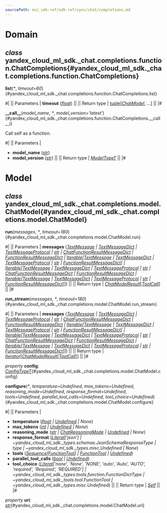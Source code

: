 ```yaml
---
sourcePath: en/_sdk-ref/sdk-ref/sync/chat/completions.md
---
```

# Domain

## *class* yandex\_cloud\_ml\_sdk.\_chat.completions.function.**ChatCompletions**{#yandex_cloud_ml_sdk._chat.completions.function.ChatCompletions}

**list**(*<span title="Keyword-only parameters separator (PEP 3102)">\*</span>*, *timeout=60*){#yandex_cloud_ml_sdk._chat.completions.function.ChatCompletions.list}

#|
|| Parameters | **timeout** ([*float*](https://docs.python.org/3/library/functions.html#float)) ||
|| Return type | [tuple](https://docs.python.org/3/library/stdtypes.html#tuple)[[*ChatModel*](#yandex_cloud_ml_sdk._chat.completions.model.ChatModel), …] ||
|#

**\_\_call\_\_**(*model\_name*, *<span title="Keyword-only parameters separator (PEP 3102)">\*</span>*, *model\_version='latest'*){#yandex_cloud_ml_sdk._chat.completions.function.ChatCompletions.__call__i}

Call self as a function.

#|
|| Parameters | 

- **model\_name** ([*str*](https://docs.python.org/3/library/stdtypes.html#str))
- **model\_version** ([*str*](https://docs.python.org/3/library/stdtypes.html#str)) ||
|| Return type | [*ModelTypeT*](../../types/other.md#yandex_cloud_ml_sdk._types.model.ModelTypeT) ||
|#

# Model

## *class* yandex\_cloud\_ml\_sdk.\_chat.completions.model.**ChatModel**{#yandex_cloud_ml_sdk._chat.completions.model.ChatModel}

**run**(*messages*, *<span title="Keyword-only parameters separator (PEP 3102)">\*</span>*, *timeout=180*){#yandex_cloud_ml_sdk._chat.completions.model.ChatModel.run}

#|
|| Parameters | **messages** ([*TextMessage*](../../types/message.md#yandex_cloud_ml_sdk._types.message.TextMessage) *\|* [*TextMessageDict*](../../types/message.md#yandex_cloud_ml_sdk._types.message.TextMessageDict) *\|* [*TextMessageProtocol*](../../types/message.md#yandex_cloud_ml_sdk._types.message.TextMessageProtocol) *\|* [*str*](https://docs.python.org/3/library/stdtypes.html#str) *\|* [*ChatFunctionResultMessageDict*](../../types/message.md#yandex_cloud_ml_sdk._chat.completions.message.ChatFunctionResultMessageDict) *\|* [*FunctionResultMessageDict*](../../types/message.md#yandex_cloud_ml_sdk._models.completions.message.FunctionResultMessageDict) *\|* [*Iterable*](https://docs.python.org/3/library/collections.abc.html#collections.abc.Iterable)*[*[*TextMessage*](../../types/message.md#yandex_cloud_ml_sdk._types.message.TextMessage) *\|* [*TextMessageDict*](../../types/message.md#yandex_cloud_ml_sdk._types.message.TextMessageDict) *\|* [*TextMessageProtocol*](../../types/message.md#yandex_cloud_ml_sdk._types.message.TextMessageProtocol) *\|* [*str*](https://docs.python.org/3/library/stdtypes.html#str) *\|* [*FunctionResultMessageDict*](../../types/message.md#yandex_cloud_ml_sdk._models.completions.message.FunctionResultMessageDict)*] \|* [*Iterable*](https://docs.python.org/3/library/collections.abc.html#collections.abc.Iterable)*[*[*TextMessage*](../../types/message.md#yandex_cloud_ml_sdk._types.message.TextMessage) *\|* [*TextMessageDict*](../../types/message.md#yandex_cloud_ml_sdk._types.message.TextMessageDict) *\|* [*TextMessageProtocol*](../../types/message.md#yandex_cloud_ml_sdk._types.message.TextMessageProtocol) *\|* [*str*](https://docs.python.org/3/library/stdtypes.html#str) *\|* [*ChatFunctionResultMessageDict*](../../types/message.md#yandex_cloud_ml_sdk._chat.completions.message.ChatFunctionResultMessageDict) *\|* [*FunctionResultMessageDict*](../../types/message.md#yandex_cloud_ml_sdk._models.completions.message.FunctionResultMessageDict) *\|* [*Iterable*](https://docs.python.org/3/library/collections.abc.html#collections.abc.Iterable)*[*[*TextMessage*](../../types/message.md#yandex_cloud_ml_sdk._types.message.TextMessage) *\|* [*TextMessageDict*](../../types/message.md#yandex_cloud_ml_sdk._types.message.TextMessageDict) *\|* [*TextMessageProtocol*](../../types/message.md#yandex_cloud_ml_sdk._types.message.TextMessageProtocol) *\|* [*str*](https://docs.python.org/3/library/stdtypes.html#str) *\|* [*FunctionResultMessageDict*](../../types/message.md#yandex_cloud_ml_sdk._models.completions.message.FunctionResultMessageDict)*]]*) ||
|| Return type | [*ChatModelResult*](../../types/model_results.md#yandex_cloud_ml_sdk._chat.completions.result.ChatModelResult)[[*ToolCall*](../tools.md#yandex_cloud_ml_sdk._tools.tool_call.ToolCall)] ||
|#

**run\_stream**(*messages*, *<span title="Keyword-only parameters separator (PEP 3102)">\*</span>*, *timeout=180*){#yandex_cloud_ml_sdk._chat.completions.model.ChatModel.run_stream}

#|
|| Parameters | **messages** ([*TextMessage*](../../types/message.md#yandex_cloud_ml_sdk._types.message.TextMessage) *\|* [*TextMessageDict*](../../types/message.md#yandex_cloud_ml_sdk._types.message.TextMessageDict) *\|* [*TextMessageProtocol*](../../types/message.md#yandex_cloud_ml_sdk._types.message.TextMessageProtocol) *\|* [*str*](https://docs.python.org/3/library/stdtypes.html#str) *\|* [*ChatFunctionResultMessageDict*](../../types/message.md#yandex_cloud_ml_sdk._chat.completions.message.ChatFunctionResultMessageDict) *\|* [*FunctionResultMessageDict*](../../types/message.md#yandex_cloud_ml_sdk._models.completions.message.FunctionResultMessageDict) *\|* [*Iterable*](https://docs.python.org/3/library/collections.abc.html#collections.abc.Iterable)*[*[*TextMessage*](../../types/message.md#yandex_cloud_ml_sdk._types.message.TextMessage) *\|* [*TextMessageDict*](../../types/message.md#yandex_cloud_ml_sdk._types.message.TextMessageDict) *\|* [*TextMessageProtocol*](../../types/message.md#yandex_cloud_ml_sdk._types.message.TextMessageProtocol) *\|* [*str*](https://docs.python.org/3/library/stdtypes.html#str) *\|* [*FunctionResultMessageDict*](../../types/message.md#yandex_cloud_ml_sdk._models.completions.message.FunctionResultMessageDict)*] \|* [*Iterable*](https://docs.python.org/3/library/collections.abc.html#collections.abc.Iterable)*[*[*TextMessage*](../../types/message.md#yandex_cloud_ml_sdk._types.message.TextMessage) *\|* [*TextMessageDict*](../../types/message.md#yandex_cloud_ml_sdk._types.message.TextMessageDict) *\|* [*TextMessageProtocol*](../../types/message.md#yandex_cloud_ml_sdk._types.message.TextMessageProtocol) *\|* [*str*](https://docs.python.org/3/library/stdtypes.html#str) *\|* [*ChatFunctionResultMessageDict*](../../types/message.md#yandex_cloud_ml_sdk._chat.completions.message.ChatFunctionResultMessageDict) *\|* [*FunctionResultMessageDict*](../../types/message.md#yandex_cloud_ml_sdk._models.completions.message.FunctionResultMessageDict) *\|* [*Iterable*](https://docs.python.org/3/library/collections.abc.html#collections.abc.Iterable)*[*[*TextMessage*](../../types/message.md#yandex_cloud_ml_sdk._types.message.TextMessage) *\|* [*TextMessageDict*](../../types/message.md#yandex_cloud_ml_sdk._types.message.TextMessageDict) *\|* [*TextMessageProtocol*](../../types/message.md#yandex_cloud_ml_sdk._types.message.TextMessageProtocol) *\|* [*str*](https://docs.python.org/3/library/stdtypes.html#str) *\|* [*FunctionResultMessageDict*](../../types/message.md#yandex_cloud_ml_sdk._models.completions.message.FunctionResultMessageDict)*]]*) ||
|| Return type | [*Iterator*](https://docs.python.org/3/library/collections.abc.html#collections.abc.Iterator)[[*ChatModelResult*](../../types/model_results.md#yandex_cloud_ml_sdk._chat.completions.result.ChatModelResult)[[*ToolCall*](../tools.md#yandex_cloud_ml_sdk._tools.tool_call.ToolCall)]] ||
|#

*property* **config**\: *[ConfigTypeT](../../types/other.md#yandex_cloud_ml_sdk._types.model.ConfigTypeT)*{#yandex_cloud_ml_sdk._chat.completions.model.ChatModel.config}

**configure**(*<span title="Keyword-only parameters separator (PEP 3102)">\*</span>*, *temperature=Undefined*, *max\_tokens=Undefined*, *reasoning\_mode=Undefined*, *response\_format=Undefined*, *tools=Undefined*, *parallel\_tool\_calls=Undefined*, *tool\_choice=Undefined*){#yandex_cloud_ml_sdk._chat.completions.model.ChatModel.configure}

#|
|| Parameters | 

- **temperature** ([*float*](https://docs.python.org/3/library/functions.html#float) *\|* [*Undefined*](../../types/other.md#yandex_cloud_ml_sdk._types.misc.Undefined) *\| None*)
- **max\_tokens** ([*int*](https://docs.python.org/3/library/functions.html#int) *\|* [*Undefined*](../../types/other.md#yandex_cloud_ml_sdk._types.misc.Undefined) *\| None*)
- **reasoning\_mode** ([*str*](https://docs.python.org/3/library/stdtypes.html#str) *\|* [*ChatReasoningMode*](../../types/other.md#yandex_cloud_ml_sdk._chat.completions.config.ChatReasoningMode) *\|* [*Undefined*](../../types/other.md#yandex_cloud_ml_sdk._types.misc.Undefined) *\| None*)
- **response\_format** ([*Literal*](https://docs.python.org/3/library/typing.html#typing.Literal)*['json'] \| ~yandex\_cloud\_ml\_sdk.\_types.schemas.JsonSchemaResponseType \| type \| ~yandex\_cloud\_ml\_sdk.\_types.misc.Undefined \| None*)
- **tools** ([*Sequence*](https://docs.python.org/3/library/collections.abc.html#collections.abc.Sequence)*[*[*FunctionTool*](../../types/tools.md#yandex_cloud_ml_sdk._tools.tool.FunctionTool)*] \|* [*FunctionTool*](../../types/tools.md#yandex_cloud_ml_sdk._tools.tool.FunctionTool) *\|* [*Undefined*](../../types/other.md#yandex_cloud_ml_sdk._types.misc.Undefined))
- **parallel\_tool\_calls** ([*bool*](https://docs.python.org/3/library/functions.html#bool) *\|* [*Undefined*](../../types/other.md#yandex_cloud_ml_sdk._types.misc.Undefined))
- **tool\_choice** ([*Literal*](https://docs.python.org/3/library/typing.html#typing.Literal)*['none', 'None', 'NONE', 'auto', 'Auto', 'AUTO', 'required', 'Required', 'REQUIRED'] \| ~yandex\_cloud\_ml\_sdk.\_types.tools.function.FunctionDictType \| ~yandex\_cloud\_ml\_sdk.\_tools.tool.FunctionTool \| ~yandex\_cloud\_ml\_sdk.\_types.misc.Undefined*) ||
|| Return type | [*Self*](https://docs.python.org/3/library/typing.html#typing.Self) ||
|#

*property* **uri**\: *[str](https://docs.python.org/3/library/stdtypes.html#str)*{#yandex_cloud_ml_sdk._chat.completions.model.ChatModel.uri}
